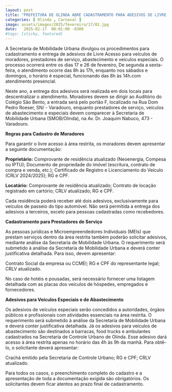 ```yaml
---
layout: post
title: "PREFEITURA DE OLINDA ABRE CADASTRAMENTO PARA ADESIVOS DE LIVRE ACESSO DURANTE O CARNAVAL"
categories: [ Olinda , Carnaval ]
image: assets/images/2025/fevereiro/17/01.jpg
date:   2025-02-17  00:01:00 -0300
#tags: [sticky, featured]
---
```

A Secretaria de Mobilidade Urbana divulgou os procedimentos para cadastramento e entrega de adesivos de Livre Acesso para veículos de moradores, prestadores de serviço, abastecimento e veículos especiais. O processo ocorrerá entre os dias 17 e 26 de fevereiro, De segunda a sexta-feira, o atendimento ocorre das 8h às 17h, enquanto nos sábados e domingos, o horário é especial, funcionando das 8h às 14h.com atendimento presencial.

Neste ano, a entrega dos adesivos será realizada em dois locais para descentralizar o atendimento. Moradores devem se dirigir ao Auditório do Colégio São Bento, a entrada será pelo portão F, localizado na Rua Dom Pedro Roeser, SN/ - Varadouro, enquanto prestadores de serviço, veículos de abastecimento e especiais devem comparecer à Secretaria de Mobilidade Urbana (SMOB/Olinda), na Av. Dr. Joaquim Nabuco, 473 - Varadouro.

**Regras para Cadastro de Moradores**

Para garantir o livre acesso à área restrita, os moradores devem apresentar a seguinte documentação:

**Proprietário:**
Comprovante de residência atualizado (Neoenergia, Compesa ou IPTU);
Documento de propriedade do imóvel (escritura, contrato de compra e venda, etc.);
Certificado de Registro e Licenciamento do Veículo (CRLV 2024/2025);
RG e CPF.

**Locatário:**
Comprovante de residência atualizado;
Contrato de locação registrado em cartório;
CRLV atualizado;
RG e CPF.

Cada residência poderá receber até dois adesivos, exclusivamente para veículos de passeio do tipo automóvel. Não será permitida a entrega dos adesivos a terceiros, exceto para pessoas cadastradas como recebedores.

**Cadastramento para Prestadores de Serviço**

As pessoas jurídicas e Microempreendedores Individuais (MEIs) que prestam serviços dentro da área restrita também poderão solicitar adesivos, mediante análise da Secretaria de Mobilidade Urbana. O requerimento será submetido à análise da Secretaria de Mobilidade Urbana e deverá conter justificativa detalhada.
Para isso, devem apresentar:

Contrato Social da empresa ou CCMEI;
RG e CPF do representante legal;
CRLV atualizado.

No caso de hotéis e pousadas, será necessário fornecer uma listagem detalhada com as placas dos veículos de hóspedes, empregados e fornecedores.

**Adesivos para Veículos Especiais e de Abastecimento**

Os adesivos de veículos especiais serão concedidos a autoridades, órgãos públicos e profissionais com atividades essenciais na área restrita. O requerimento será submetido à análise da Secretaria de Mobilidade Urbana e deverá conter justificativa detalhada.
Já os adesivos para veículos de abastecimento são destinados a barracas, food trucks e ambulantes cadastrados na Secretaria de Controle Urbano de Olinda. Esse adesivo dará acesso à área restrita apenas no horário das 4h às 9h da manhã. Para obtê-lo, o solicitante deverá apresentar:

Crachá emitido pela Secretaria de Controle Urbano;
RG e CPF;
CRLV atualizado.

Para todos os casos, o preenchimento completo do cadastro e a apresentação de toda a documentação exigida são obrigatórios. Os solicitantes devem ficar atentos ao prazo final de cadastramento.